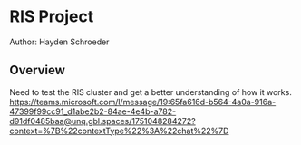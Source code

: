 # RIS Project

Author: Hayden Schroeder

## Overview

Need to test the RIS cluster and get a better understanding of how it works. https://teams.microsoft.com/l/message/19:65fa616d-b564-4a0a-916a-47399f99cc91_d1abe2b2-84ae-4e4b-a782-d91df0485baa@unq.gbl.spaces/1751048284272?context=%7B%22contextType%22%3A%22chat%22%7D
